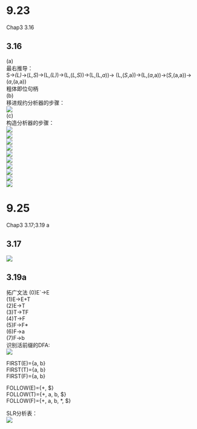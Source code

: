 # 9.23
Chap3 3.16
## 3.16
(a)  
最右推导：  
S->*(L)*->(*L,S*)->(L,*(L)*)->(L,(*L,S*))->(L,(L,*a*))-> 
(L,(*S*,a))->(L,(*a*,a))->(*S*,(a,a))->(*a*,(a,a))  
粗体即位句柄  
(b)  
移进规约分析器的步骤：  
![](figs/3.16b.png)  
(c)   
构造分析器的步骤：  
![](figs/2.png)  
![](figs/3.png)  
![](figs/4.png)  
![](figs/5.png)  
![](figs/6.png)  
![](figs/7.png)  
![](figs/8.png)  
![](figs/9.png)  
![](figs/10.png)  
![](figs/1.png)
  
# 9.25
Chap3 3.17;3.19 a
## 3.17
![](figs/3.17.png)

## 3.19a
拓广文法
(0)E\`-\>E  
(1)E-\>E+T      
(2)E-\>T  
(3)T-\>TF  
(4)T-\>F  
(5)F-\>F\*  
(6)F-\>a  
(7)F-\>b  
识别活前缀的DFA:  
![](figs/3.19a.png)

FIRST(E)={a, b}  
FIRST(T)={a, b}  
FIRST(F)={a, b}  
  
FOLLOW(E)={+, $}  
FOLLOW(T)={+, a, b, $}  
FOLLOW(F)={+, a, b, \*, $}  
  
SLR分析表：  
![](figs/3.19p.png)










